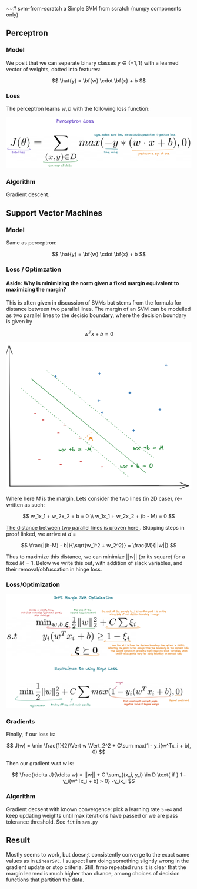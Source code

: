 ~~# svm-from-scratch
a Simple SVM from scratch (numpy components only)

## Perceptron

### Model
We posit that we can separate binary classes $y \in \{-1, 1\}$ with a learned vector of weights, dotted into features:

$$
\hat{y} = \bf{w} \cdot \bf{x} + b
$$

### Loss

The perceptron learns $w, b$ with the following loss function:

![Perceptron Loss](./imgs/perceptron_loss.png)

### Algorithm

Gradient descent.

## Support Vector Machines

### Model

Same as perceptron:

$$
\hat{y} = \bf{w} \cdot \bf{x} + b
$$

### Loss / Optimzation

#### Aside: Why is minimizing the norm given a fixed margin equivalent to maximizing the margin?

This is often given in discussion of SVMs but stems from the formula for distance between two parallel lines. The margin of an SVM can be modelled as two parallel lines to the decisio boundary, where the decision boundary is given by 

$$
w^Tx + b = 0
$$

![SVM Margin](./imgs/svm_margin_example.png)

Where here $M$ is the margin. Lets consider the two lines (in 2D case), re-written as such:

$$
w_1x_1 + w_2x_2 + b = 0 \\ w_1x_1 + w_2x_2 + (b - M) = 0
$$

[The distance between two parallel lines is proven here.](https://en.wikipedia.org/wiki/Distance_between_two_parallel_lines). Skipping steps in proof linked, we arrive at $d$ = 

$$
\frac{|(b-M) - b|}{\sqrt{w_1^2 + w_2^2}} = \frac{M}{||w||}
$$

Thus to maximize this distance, we can minimize $||w||$ (or its square) for a fixed $M=1$. Below we write this out, with addition of slack variables, and their removal/obfuscation in hinge loss.

### Loss/Optimization
![SVM Loss](./imgs/svm_constrained_opt_and_loss.png)

### Gradients

Finally, if our loss is:

$$
J(w) = \min \frac{1}{2}\Vert w \Vert_2^2 + C\sum max(1 - y_i(w^Tx_i + b), 0)
$$

Then our gradient w.r.t $w$ is:

$$
\frac{\delta J}{\delta w} = ||w|| + C \sum_{(x_i, y_i) \in D \text{ if } 1 - y_i(w^Tx_i + b) > 0} -y_ix_i
$$

### Algorithm

Gradient decsent with known convergence: pick a learning rate `5-e4` and keep updating weights until max iterations 
have passed or we are pass tolerance threshold. See `fit` in `svm.py`


## Result

Mostly seems to work, but doesn;t consistently converge to the exact same values as in `LinearSVC`. I suspect I am doing something slightly wrong in the gradient update or stop criteria. Still, frmo repeated runs it is clear that the margin learned is much higher than chance, among choices of decision functions that partition the data.